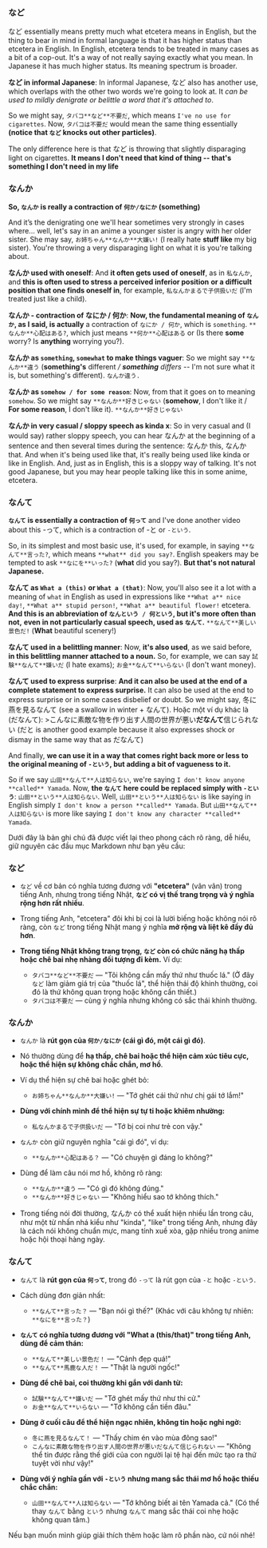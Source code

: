 ### など

など essentially means pretty much what etcetera means in English, but the thing to bear in mind in formal language is that it has higher status than etcetera in English. In English, etcetera tends to be treated in many cases as a bit of a cop-out. It's a way of not really saying exactly what you mean. In Japanese it has much higher status. Its meaning spectrum is broader.

**など in informal Japanese**: In informal Japanese, など also has another use, which overlaps with the other two words we're going to look at. It *can be used to mildly denigrate or belittle a word that it's attached to*.

So we might say, `タバコ**など**不要だ`, which means `I've no use for cigarettes`. Now, `タバコは不要だ` would mean the same thing essentially **(notice that `など` knocks out other particles)**.

The only difference here is that など is throwing that slightly disparaging light on cigarettes. **It means I don't need that kind of thing -- that's something I don't need in my life**

### なんか

**So, `なんか` is really a contraction of `何か/なにか` (something)**

And it’s the denigrating one we'll hear sometimes very strongly in cases where... well, let's say in an anime a younger sister is angry with her older sister. She may say, `お姉ちゃん**なんか**大嫌い!` (I really hate **stuff like** my big sister). You're throwing a very disparaging light on what it is you're talking about.

**なんか used with oneself**: And **it often gets used of oneself**, as in `私なんか`, and **this is often used to stress a perceived inferior position** **or a difficult position that one finds oneself in**, for example, `私なんかまるで子供扱いだ` (I'm treated just like a child).

**なんか - contraction of なにか / 何か**: **Now, the fundamental meaning of `なんか`, as I said, is actually** a contraction of `なにか / 何か`, which is `something`.  `**なんか**心配はある?`, which just means `**何か**心配はある` or (Is there **some** worry? Is **anything** worrying you?).

**なんか as `something`, `somewhat` to make things vaguer**: So we might say `**なんか**違う` (**something's** different _/ **something** differs_ -- I'm not sure what it is, but something's different). `なんか違う.`

**なんか as `somehow / for some reason`**: Now, from that it goes on to meaning `somehow`. So we might say `**なんか**好きじゃない` (**somehow**, I don't like it / **For some reason**, I don't like it). `**なんか**好きじゃない`

**なんか in very casual / sloppy speech as kinda x**: So in very casual and (I would say) rather sloppy speech, you can hear なんか at the beginning of a sentence and then several times during the sentence: なんか this, なんか that. And when it's being used like that, it's really being used like kinda or like in English. And, just as in English, this is a sloppy way of talking. It's not good Japanese, but you may hear people talking like this in some anime, etcetera. 
### なんて

**`なんて` is essentially a contraction of `何って`** and I've done another video about this -って, which is a contraction of -と or `-という`.

So, in its simplest and most basic use, it's used, for example, in saying `**なんて**言った?`, which means `**what** did you say?`. English speakers may be tempted to ask `**なにを**いった?` (**what** did you say?). **But that's not natural Japanese.**

**なんて as `What a (this)` or `What a (that)`**: Now, you'll also see it a lot with a meaning of `what` in English as used in expressions like `**What a** nice day!`, `**What a** stupid person!`, `**What a** beautiful flower!` etcetera. **And this is an abbreviation of `なんという / 何という`, but it's more often than not,** **even in not particularly casual speech, used as `なんて`.** `**なんて**美しい景色だ!` (**What** beautiful scenery!)

**なんて used in a belittling manner**: Now, **it's also used**, as we said before, **in this belittling manner attached to a noun.** So, for example, we can say `試験**なんて**嫌いだ` (I hate exams); `お金**なんて**いらない` (I don't want money).

**なんて used to express surprise**: **And it can also be used at the end of a complete statement to express surprise.** It can also be used at the end to express surprise or in some cases disbelief or doubt. So we might say, 冬に燕を見るなんて (see a swallow in winter + なんて). Hoặc một ví dụ khác là (だなんて): >こんなに素敵な物を作り出す人間の世界が悪い**だなんて**信じられない (だと is another good example because it also expresses shock or dismay in the same way that as だなんて)

And finally, **we can use it in a way that comes right back more or less** **to the original meaning of `-という`, but adding a bit of vagueness to it.**

So if we say `山田**なんて**人は知らない`, we're saying `I don't know anyone **called** Yamada`. Now, **the `なんて` here could be replaced simply with `-という`**: `山田**という**人は知らない`. Well, `山田**という**人は知らない` is like saying in English simply `I don't know a person **called** Yamada`. But `山田**なんて**人は知らない` is more like saying `I don't know any character **called** Yamada`.


Dưới đây là bản ghi chú đã được viết lại theo phong cách rõ ràng, dễ hiểu, giữ nguyên các đầu mục Markdown như bạn yêu cầu:


### など

* `など` về cơ bản có nghĩa tương đương với **"etcetera"** (vân vân) trong tiếng Anh, nhưng trong tiếng Nhật, **`など` có vị thế trang trọng và ý nghĩa rộng hơn rất nhiều**.
* Trong tiếng Anh, "etcetera" đôi khi bị coi là lười biếng hoặc không nói rõ ràng, còn `など` trong tiếng Nhật mang ý nghĩa **mở rộng và liệt kê đầy đủ hơn**.
* **Trong tiếng Nhật không trang trọng, `など` còn có chức năng hạ thấp hoặc chê bai nhẹ nhàng đối tượng đi kèm.**
  Ví dụ:

  * `タバコ**など**不要だ` — "Tôi không cần mấy thứ như thuốc lá."
    (Ở đây `など` làm giảm giá trị của "thuốc lá", thể hiện thái độ khinh thường, coi đó là thứ không quan trọng hoặc không cần thiết.)
  * `タバコは不要だ` — cùng ý nghĩa nhưng không có sắc thái khinh thường.


### なんか

* `なんか` là **rút gọn của `何か/なにか` (cái gì đó, một cái gì đó)**.
* Nó thường dùng để **hạ thấp, chê bai hoặc thể hiện cảm xúc tiêu cực, hoặc thể hiện sự không chắc chắn, mơ hồ**.
* Ví dụ thể hiện sự chê bai hoặc ghét bỏ:

  * `お姉ちゃん**なんか**大嫌い!` — "Tớ ghét cái thứ như chị gái tớ lắm!"
* **Dùng với chính mình để thể hiện sự tự ti hoặc khiêm nhường:**

  * `私なんかまるで子供扱いだ` — "Tớ bị coi như trẻ con vậy."
* `なんか` còn giữ nguyên nghĩa "cái gì đó", ví dụ:

  * `**なんか**心配はある？` — "Có chuyện gì đáng lo không?"
* Dùng để làm câu nói mơ hồ, không rõ ràng:

  * `**なんか**違う` — "Có gì đó không đúng."
  * `**なんか**好きじゃない` — "Không hiểu sao tớ không thích."
* Trong tiếng nói đời thường, なんか có thể xuất hiện nhiều lần trong câu, như một từ nhấn nhá kiểu như "kinda", "like" trong tiếng Anh, nhưng đây là cách nói không chuẩn mực, mang tính xuề xòa, gặp nhiều trong anime hoặc hội thoại hàng ngày.


### なんて

* `なんて` là **rút gọn của `何って`**, trong đó `-って` là rút gọn của `-と` hoặc `-という`.

* Cách dùng đơn giản nhất:

  * `**なんて**言った？` — "Bạn nói gì thế?"
    (Khác với câu không tự nhiên: `**なにを**言った？`)

* **`なんて` có nghĩa tương đương với "What a (this/that)" trong tiếng Anh, dùng để cảm thán:**

  * `**なんて**美しい景色だ！` — "Cảnh đẹp quá!"
  * `**なんて**馬鹿な人だ！` — "Thật là người ngốc!"

* **Dùng để chê bai, coi thường khi gắn với danh từ:**

  * `試験**なんて**嫌いだ` — "Tớ ghét mấy thứ như thi cử."
  * `お金**なんて**いらない` — "Tớ không cần tiền đâu."

* **Dùng ở cuối câu để thể hiện ngạc nhiên, không tin hoặc nghi ngờ:**

  * `冬に燕を見るなんて！` — "Thấy chim én vào mùa đông sao!"
  * `こんなに素敵な物を作り出す人間の世界が悪いだなんて信じられない` — "Không thể tin được rằng thế giới của con người lại tệ hại đến mức tạo ra thứ tuyệt vời như vậy!"

* **Dùng với ý nghĩa gần với `-という` nhưng mang sắc thái mơ hồ hoặc thiếu chắc chắn:**

  * `山田**なんて**人は知らない` — "Tớ không biết ai tên Yamada cả."
    (Có thể thay `なんて` bằng `という` nhưng `なんて` mang sắc thái coi nhẹ hoặc không quan tâm.)


Nếu bạn muốn mình giúp giải thích thêm hoặc làm rõ phần nào, cứ nói nhé!
